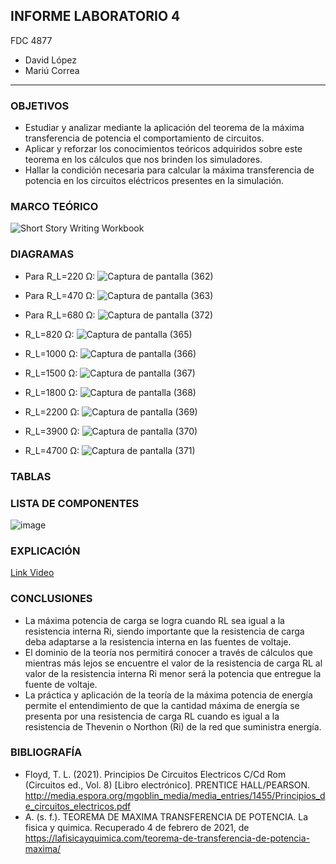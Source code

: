 ##  INFORME LABORATORIO 4
FDC  4877
- David López
- Mariú Correa
----------------

### OBJETIVOS
-	Estudiar y analizar mediante la aplicación del teorema de la máxima transferencia de potencia el comportamiento de circuitos.
-	Aplicar y reforzar los conocimientos teóricos adquiridos sobre este teorema en los cálculos que nos brinden los simuladores.
-	Hallar la condición necesaria para calcular la máxima transferencia de potencia en los circuitos eléctricos presentes en la simulación.

### MARCO TEÓRICO
![Short Story Writing Workbook](https://user-images.githubusercontent.com/76136049/106979335-1f858c80-672c-11eb-86f9-6c6433b14e3e.png)

### DIAGRAMAS

- 	Para R_L=220 Ω:
![Captura de pantalla (362)](https://user-images.githubusercontent.com/76136485/107019205-65177900-676f-11eb-9102-86da8620952f.png)

- Para R_L=470 Ω:
![Captura de pantalla (363)](https://user-images.githubusercontent.com/76136485/107019206-65177900-676f-11eb-9aee-bfde1d7eb096.png)

- 	Para R_L=680 Ω:
![Captura de pantalla (372)](https://user-images.githubusercontent.com/76136485/107019204-65177900-676f-11eb-9709-f18eab1e1a0e.png)

- 	 R_L=820 Ω:
![Captura de pantalla (365)](https://user-images.githubusercontent.com/76136485/107019207-65b00f80-676f-11eb-86d1-e7f4ca281743.png)

- 	R_L=1000 Ω:
![Captura de pantalla (366)](https://user-images.githubusercontent.com/76136485/107019211-65b00f80-676f-11eb-8329-adfb137ca5c9.png)

- 	R_L=1500 Ω:
![Captura de pantalla (367)](https://user-images.githubusercontent.com/76136485/107019214-6648a600-676f-11eb-8de3-b264f4326840.png)

- 	R_L=1800 Ω:
![Captura de pantalla (368)](https://user-images.githubusercontent.com/76136485/107019216-6648a600-676f-11eb-9f8e-d454b53782f2.png)

- 	R_L=2200 Ω:
![Captura de pantalla (369)](https://user-images.githubusercontent.com/76136485/107019217-6648a600-676f-11eb-9003-e2bb5d1c0f83.png)

- 	R_L=3900 Ω:
![Captura de pantalla (370)](https://user-images.githubusercontent.com/76136485/107019198-63e64c00-676f-11eb-8bde-03eadfab2d6a.png)

- 	R_L=4700 Ω:
![Captura de pantalla (371)](https://user-images.githubusercontent.com/76136485/107019201-647ee280-676f-11eb-9283-caf1b77eb7c2.png)


### TABLAS


### LISTA DE COMPONENTES
![image](https://user-images.githubusercontent.com/76136049/106982043-3b3f6180-6731-11eb-9777-9689e080188d.png)

### EXPLICACIÓN

[Link Video](https://youtu.be/lkgXKLvqtso)


### CONCLUSIONES 

- La máxima potencia de carga se logra cuando RL sea igual a la resistencia interna Ri, siendo importante que la resistencia de carga deba adaptarse a la resistencia interna en las fuentes de voltaje.
- El dominio de la teoría nos permitirá conocer a través de cálculos que mientras más lejos se encuentre el valor de la resistencia de carga RL al valor de la resistencia interna Ri menor será la potencia que entregue la fuente de voltaje.
- La práctica y aplicación de la teoría de la máxima potencia de energía permite el entendimiento de que la cantidad máxima de energía se presenta por una resistencia de carga RL cuando es igual a la resistencia de Thevenin o Northon (Ri) de la red que suministra energía. 

### BIBLIOGRAFÍA
- Floyd, T. L. (2021). Principios De Circuitos Electricos C/Cd Rom (Circuitos ed., Vol. 8) [Libro electrónico]. PRENTICE HALL/PEARSON. http://media.espora.org/mgoblin_media/media_entries/1455/Principios_de_circuitos_electricos.pdf
- A. (s. f.). TEOREMA DE MAXIMA TRANSFERENCIA DE POTENCIA. La fisica y quimica. Recuperado 4 de febrero de 2021, de https://lafisicayquimica.com/teorema-de-transferencia-de-potencia-maxima/
